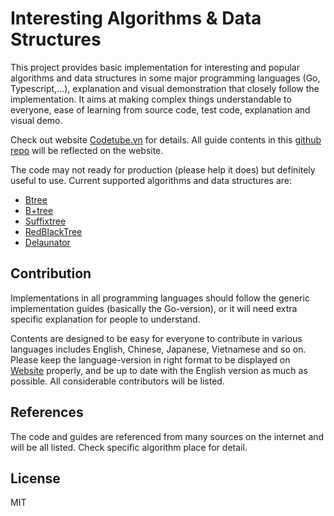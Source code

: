 # Interesting Algorithms & Data Structures

This project provides basic implementation for interesting and popular algorithms and data structures in some major programming languages (Go, Typescript,...), explanation and visual demonstration that closely follow the implementation. It aims at making complex things understandable to everyone, ease of learning from source code, test code, explanation and visual demo.

Check out website [Codetube.vn](https://codetube.vn) for details. All guide contents in this [github repo](https://github.com/dang1412/data-structures) will be reflected on the website.

The code may not ready for production (please help it does) but definitely useful to use. Current supported algorithms and data structures are:

- [Btree](https://codetube.vn/btree)
- [B+tree](https://codetube.vn/bplustree)
- [Suffixtree](https://codetube.vn/suffixtree)
- [RedBlackTree](https://codetube.vn/redblacktree)
- [Delaunator](https://codetube.vn/delaunay)

## Contribution

Implementations in all programming languages should follow the generic implementation guides (basically the Go-version), or it will need extra specific explanation for people to understand.

Contents are designed to be easy for everyone to contribute in various languages includes English, Chinese, Japanese, Vietnamese and so on. Please keep the language-version in right format to be displayed on [Website](https://codetube.vn) properly, and be up to date with the English version as much as possible. All considerable contributors will be listed.

## References

The code and guides are referenced from many sources on the internet and will be all listed. Check specific algorithm place for detail.

## License

MIT

